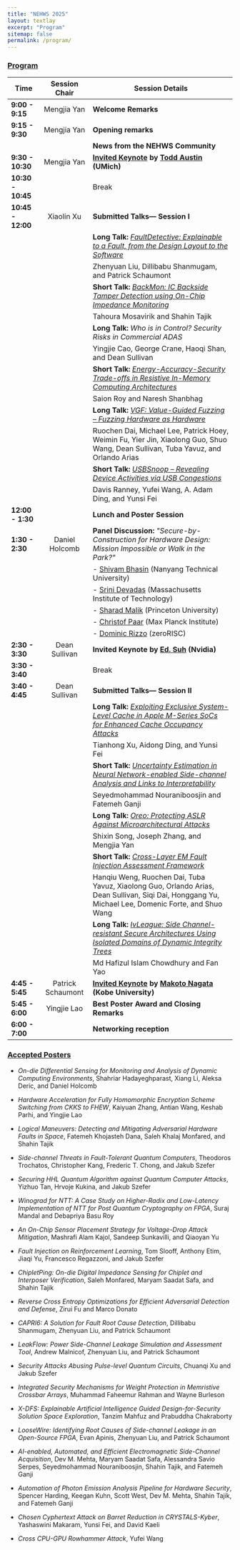 ```yaml
---
title: "NEHWS 2025"
layout: textlay
excerpt: "Program"
sitemap: false
permalink: /program/
---
```


<style>
  #textid table th:nth-child(1),
  #textid table td:nth-child(1) {
    width: 10%;
    white-space: nowrap;
  }

  #textid table th:nth-child(2),
  #textid table td:nth-child(2) {
    width: 15%;
  }

  #textid table th:nth-child(3),
  #textid table td:nth-child(3) {
    width: 75%;
  }
</style>

### **[Program](/images/NEHWS_25_Program_01.pdf)** ###

| Time                      | Session Chair          | Session Details                                                                                             |
| ------------------------- | :--------------------: | ----------------------------------------------------------------------------------------------------------- |
| **9:00 - 9:15**           | Mengjia Yan                    | **Welcome Remarks**                                                                                         |
| **9:15 - 9:30**           | Mengjia Yan                    | **Opening remarks**                                                                                         |
|                           |                        | **News from the NEHWS Community**                                                                           |
| **9:30 - 10:30**          | Mengjia Yan                    | **[Invited Keynote](/images/toddaustin.pdf) by [Todd Austin](/speakers#todd-austin) (UMich)**                                                                  |
| **10:30 - 10:45**         |                        | Break                                                                                                       |
| **10:45 - 12:00**         | Xiaolin Xu                    | **Submitted Talks— Session I**                                                                              |
|                           |                        | **Long Talk:** [*FaultDetective: Explainable to a Fault, from the Design Layout to the Software*](/images/am1_nehws2025_slides.pdf)             |
|                           |                        | Zhenyuan Liu, Dillibabu Shanmugam, and Patrick Schaumont                                                    |
|                           |                        | **Short Talk:** [*BackMon: IC Backside Tamper Detection using On-Chip Impedance Monitoring*](/images/backmon.pdf)                  |
|                           |                        | Tahoura Mosavirik and Shahin Tajik                                                                          |
|                           |                        | **Long Talk:** *Who is in Control? Security Risks in Commercial ADAS*                                       |
|                           |                        | Yingjie Cao, George Crane, Haoqi Shan, and Dean Sullivan                                                    |
|                           |                        | **Short Talk:** [*Energy-Accuracy-Security Trade-offs in Resistive In-Memory Computing Architectures*](/images/am4_NEHWS_ShortTalk_SaionRoy.pdf)        |
|                           |                        | Saion Roy and Naresh Shanbhag                                                                               |
|                           |                        | **Long Talk:** [*VGF: Value-Guided Fuzzing – Fuzzing Hardware as Hardware*](/images/am5_presentation.pdf)                                   |
|                           |                        | Ruochen Dai, Michael Lee, Patrick Hoey, Weimin Fu, Yier Jin, Xiaolong Guo, Shuo Wang, Dean Sullivan, Tuba Yavuz, and Orlando Arias |
|                           |                        | **Short Talk:** [*USBSnoop – Revealing Device Activities via USB Congestions*](/images/am6_USBSnoop.pdf)                                |
|                           |                        | Davis Ranney, Yufei Wang, A. Adam Ding, and Yunsi Fei                                                        |
| **12:00 - 1:30**          |                        | **Lunch and Poster Session**                                                                                |
| **1:30 - 2:30**           | Daniel Holcomb         | **Panel Discussion:** *"Secure-by-Construction for Hardware Design: Mission Impossible or Walk in the Park?"* |
|                           |                        | - [Shivam Bhasin](/speakers#shivam-bhasim) (Nanyang Technical University)                                                              |
|                           |                        | - [Srini Devadas](/speakers#srini-devadas) (Massachusetts Institute of Technology)                                                     |
|                           |                        | - [Sharad Malik](/speakers#sharad-malik) (Princeton University)                                                                       |
|                           |                        | - [Christof Paar](/speakers#chris-paar) (Max Planck Institute)                                                                      |
|                           |                        | - [Dominic Rizzo](/speakers#dom-rizzo) (zeroRISC)                                                                                  |
| **2:30 - 3:30**           | Dean Sullivan                    | **Invited Keynote by [Ed. Suh](/speakers#ed-suh) (Nvidia)**                                                                     |
| **3:30 - 3:40**           |                        | Break                                                                                                       |
| **3:40 - 4:45**           | Dean Sullivan                    | **Submitted Talks— Session II**                                                                             |
|                           |                        | **Long Talk:** [*Exploiting Exclusive System-Level Cache in Apple M-Series SoCs for Enhanced Cache Occupancy Attacks*](/images/pm1_10_2_TianhongXu.pdf) |
|                           |                        | Tianhong Xu, Aidong Ding, and Yunsi Fei                                                                     |
|                           |                        | **Short Talk:** [*Uncertainty Estimation in Neural Network-enabled Side-channel Analysis and Links to Interpretability*](/images/pm2_NEHWS_MN_final.pdf) |
|                           |                        | Seyedmohammad Nouraniboosjin and Fatemeh Ganji                                                           |
|                           |                        | **Long Talk:** [*Oreo: Protecting ASLR Against Microarchitectural Attacks*](/images/oreo.pdf)                                 |
|                           |                        | Shixin Song, Joseph Zhang, and Mengjia Yan                                                                 |
|                           |                        | **Short Talk:** [*Cross-Layer EM Fault Injection Assessment Framework*](/images/pm4_NEHWS_EMFI.pdf)                                       |
|                           |                        | Hanqiu Weng, Ruochen Dai, Tuba Yavuz, Xiaolong Guo, Orlando Arias, Dean Sullivan, Siqi Dai, Honggang Yu, Michael Lee, Domenic Forte, and Shuo Wang |
|                           |                        | **Long Talk:** [*IvLeague: Side Channel-resistant Secure Architectures Using Isolated Domains of Dynamic Integrity Trees*](/images/ivLeauge.pdf) |
|                           |                        | Md Hafizul Islam Chowdhury and Fan Yao                                                                       |
| **4:45 - 5:45**           | Patrick Schaumont                    | **[Invited Keynote](/images/nagata.pdf) by [Makoto Nagata](/speakers#makoto-nagata) (Kobe University)**                                                      |
| **5:45 - 6:00**           | Yingjie Lao            | **Best Poster Award and Closing Remarks**                                                                   |
| **6:00 - 7:00**           |                        | **Networking reception**                                                                                    |

### **[Accepted Posters](/images/Accepted-Posters.pdf)** ###

- *On-die Differential Sensing for Monitoring and Analysis of Dynamic Computing Environments*, Shahriar Hadayeghparast, Xiang Li, Aleksa Deric, and Daniel Holcomb

- *Hardware Acceleration for Fully Homomorphic Encryption Scheme Switching from CKKS to FHEW*, Kaiyuan Zhang, Antian Wang, Keshab Parhi, and Yingjie Lao

- *Logical Maneuvers: Detecting and Mitigating Adversarial Hardware Faults in Space*, Fatemeh Khojasteh Dana, Saleh Khalaj Monfared, and Shahin Tajik

- *Side-channel Threats in Fault-Tolerant Quantum Computers*, Theodoros Trochatos, Christopher Kang, Frederic T. Chong, and Jakub Szefer

- *Securing HHL Quantum Algorithm against Quantum Computer Attacks*, Yizhuo Tan, Hrvoje Kukina, and Jakub Szefer

- *Winograd for NTT: A Case Study on Higher-Radix and Low-Latency Implementation of NTT for Post Quantum Cryptography on FPGA*, Suraj Mandal and Debapriya Basu Roy

- *An On-Chip Sensor Placement Strategy for Voltage-Drop Attack Mitigation*, Mashrafi Alam Kajol, Sandeep Sunkavilli, and Qiaoyan Yu

- *Fault Injection on Reinforcement Learning*, Tom Slooff, Anthony Etim, Jiaqi Yu, Francesco Regazzoni, and Jakub Szefer

- *ChipletPing: On-die Digital Impedance Sensing for Chiplet and Interposer Verification*, Saleh Monfared, Maryam Saadat Safa, and Shahin Tajik

- *Reverse Cross Entropy Optimizations for Efficient Adversarial Detection and Defense*, Zirui Fu and Marco Donato

- *CAPRI6: A Solution for Fault Root Cause Detection*, Dillibabu Shanmugam, Zhenyuan Liu, and Patrick Schaumont

- *LeakFlow: Power Side-Channel Leakage Simulation and Assessment Tool*, Andrew Malnicof, Zhenyuan Liu, and Patrick Schaumont

- *Security Attacks Abusing Pulse-level Quantum Circuits*, Chuanqi Xu and Jakub Szefer

- *Integrated Security Mechanisms for Weight Protection in Memristive Crossbar Arrays*, Muhammad Faheemur Rahman and Wayne Burleson

- *X-DFS: Explainable Artificial Intelligence Guided Design-for-Security Solution Space Exploration*, Tanzim Mahfuz and Prabuddha Chakraborty

- *LooseWire: Identifying Root Causes of Side-channel Leakage in an Open-Source FPGA*, Evan Apinis, Zhenyuan Liu, and Patrick Schaumont

- *AI-enabled, Automated, and Efficient Electromagnetic Side-Channel Acquisition*, Dev M. Mehta, Maryam Saadat Safa, Alessandra Savio Serpes, Seyedmohammad Nouraniboosjin, Shahin Tajik, and Fatemeh Ganji

- *Automation of Photon Emission Analysis Pipeline for Hardware Security*, Spencer Harding, Keegan Kuhn, Scott West, Dev M. Mehta, Shahin Tajik, and Fatemeh Ganji

- *Chosen Cyphertext Attack on Barret Reduction in CRYSTALS-Kyber*, Yashaswini Makaram, Yunsi Fei, and David Kaeli

- *Cross CPU-GPU Rowhammer Attack*, Yufei Wang
